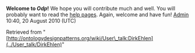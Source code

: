__Welcome to _Odp_!__ We hope you will contribute much and well. 
You will probably want to read the [help pages](http://ontologydesignpatterns.org/wiki/Help:Contents "Help:Contents"). Again, welcome and have fun! [Admin](../User/ValentinaPresutti "User:ValentinaPresutti") 10:40, 20 August 2010 (UTC)





Retrieved from "[http://ontologydesignpatterns.org/wiki/User\_talk:DirkEhlen](../User_talk/DirkEhlen)"